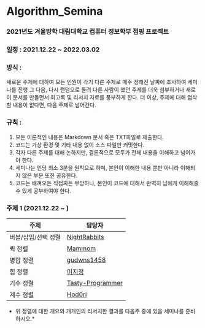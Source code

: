 # Algorithm_Semina

### 2021년도 겨울방학 대림대학교 컴퓨터 정보학부 점핑 프로젝트

### 일정 : 2021.12.22 ~ 2022.03.02

### 방식 : 
새로운 주제에 대하여 모든 인원이 각기 다른 주제로 매주 정해진 날짜에 조사하여 세미나를 진행
그 다음, 다시 랜덤으로 돌려 다른 사람이 했던 주제를 더욱 첨부하거나 새로이 문서를 만들면서 회고록 및 리서치 자료를 풍부하게 한다.
더 이상, 주제에 대해 첨삭할 내용이 없다면, 다음 주제로 넘어간다.

### 규칙 :
1. 모든 이론적인 내용은 Markdown 문서 혹은 TXT파일로 제출한다.
2. 코드는 가상 환경 및 기타 내용 없이 소스 파일만 커밋한다.
3. 각자 다른 주제를 대해 논하지만, 결론적으로 모두가 전체 내용을 이해하고 넘어가야 한다.
4. 세미나는 인당 최소 3분을 원칙으로 하며, 본인이 이해한 내용 뿐만 아니라 이해되지 않은 부분 또한 공유한다.
5. 코드는 배껴오든 직접짜든 무방하나, 본인이 코드에 대해서 완벽히 남에게 이해해줄 수 있게 공부하여야 한다.

### 주제 1 (2021.12.22 ~ )
|주제|담당자|
|---|-----------------------|
|버블/삽입/선택 정렬|[NightRabbits](https://github.com/NightRabbits)|
|퀵 정렬|[Mammom](https://github.com/Mammom)|
|병합 정렬|[gudwns1458](https://github.com/gudwns1458)|
|힙 정렬|[미지정]()|
|기수 정렬|[Tasty-Programmer](https://github.com/Tasty-Programmer)|
|계수 정렬|[Hod0ri](https://github.com/Hod0ri)|
* 위 정렬에 대한 개요와 개개인의 리서치한 결과를 다음주 중에 있을 세미나를 준비하시오.*

